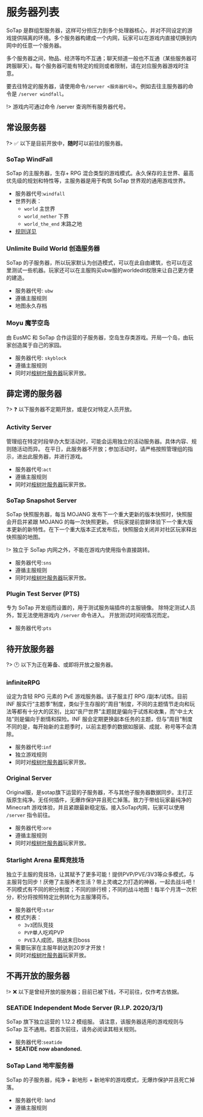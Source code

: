 # 服务器列表

SoTap 是群组型服务器，这样可分担压力到多个处理器核心，并对不同设定的游戏提供隔离的环境。多个服务器构建成一个内网，玩家可以在游戏内直接切换到内网中的任意一个服务器。

多个服务器之间，物品、经济等均不互通；聊天频道一般也不互通（某些服务器可跨服聊天）。每个服务器可能有特定的规则或者限制，请在对应服务器游戏时注意。

要去往特定的服务器，请使用命令`/server <服务器代号>`。例如去往主服务器的命令是 `/server windfall`。

!> 游戏内可通过命令 /server 查询所有服务器代号。

## 常设服务器

?> ✅ 以下是目前开放中，**随时**可以前往的服务器。

### SoTap WindFall

SoTap 的主服务器，生存+ RPG 混合类型的游戏模式。永久保存的主世界、最高优先级的规划和特性等，主服务器是用于构筑 SoTap 世界观的通用游戏世界。

- 服务器代号:`windfall`
- 世界列表：
    - `world` 主世界
    - `world_nether` 下界
    - `world_the_end` 末路之地
- [规则详见][1]

### Unlimite Build World 创造服务器

SoTap 的子服务器，所以玩家默认为创造模式，可以在此自由建筑，也可以在这里测试一些机器。玩家还可以在主服购买ubw服的worldedit权限来让自己更方便的建造。

- 服务器代号: `ubw`
- 遵循主服规则
- 地图永久存档

### Moyu 魔芋空岛

由 EusMC 和 SoTap 合作运营的子服务器，空岛生存类游戏。开局一个岛，由玩家创造属于自己的家园。

- 服务器代号: `skyblock`
- 遵循主服规则
- 同时对[桉树叶服务器][2]玩家开放。

## 薛定谔的服务器

?> ❓ 以下服务器不定期开放，或是仅对特定人员开放。

### Activity Server

管理组在特定时段举办大型活动时，可能会运用独立的活动服务器。具体内容、规则随活动而异。
在平日，此服务器不开放；参加活动时，请严格按照管理组的指示，进出此服务器，并进行游戏。

- 服务器代号:`act`
- 遵循主服规则
- 同时对[桉树叶服务器][2]玩家开放。

### SoTap Snapshot Server

SoTap 快照服务器，每当 MOJANG 发布下一个重大更新的版本快照时，快照服会开启并紧跟 MOJANG 的每一次快照更新。
供玩家提前尝鲜体验下一个重大版本更新的新特性。在下一个重大版本正式发布后，快照服会关闭并对社区玩家释出快照服的地图。

!> 独立于 SoTap 内网之外，不能在游戏内使用指令直接跳转。

- 服务器代号:`sns`
- 遵循主服规则
- 同时对[桉树叶服务器][2]玩家开放。

### Plugin Test Server (PTS)

专为 SoTap 开发组而设置的，用于测试服务端插件的主服镜像。
除特定测试人员外，暂无法使用游戏内 `/server` 命令进入。
开放测试时间视情况而定。

- 服务器代号:`pts`

## 待开放服务器

?> 🕐 以下为正在筹备、或即将开放之服务器。

### infiniteRPG

设定为含轻 RPG 元素的 PvE 游戏服务器。该子服主打 RPG /副本/试炼。目前 INF 服实行“主题季”制度，类似于生存服的“周目”制度，不同的主题情节走向和玩法等都有十分大的区别，比如“丧尸世界”主题就是偏向于试炼和收集，而“中土大陆”则是偏向于剧情和探险。INF 服会定期更换副本任务的主题，但与“周目”制度不同的是，每开始新的主题季时，以前主题季的数据如服装、成就、称号等不会清除。

- 服务器代号:`inf`
- 独立游戏规则
- 同时对[桉树叶服务器][2]玩家开放。

### Original Server

Original服，是sotap旗下运营的子服务器，不与其他子服务器数据同步。主打正版原生纯净。无任何插件，无爆炸保护并且死亡掉落。致力于带给玩家最纯净的 Minecraft 游戏体验，并且紧跟最新稳定版。接入SoTap内网，玩家可以使用 `/server` 指令前往。

- 服务器代号:`ore`
- 遵循主服规则
- 同时对[桉树叶服务器][2]玩家开放。

### Starlight Arena 星辉竞技场

独立于主服的竞技场，让其赋予了更多可能！提供PVP/PVE/3V3等众多模式，与主服背包同步！厌倦了主服养老生活？带上灵魂之力打造的神器，一起去战斗吧！不同模式有不同的积分制度；不同的排行榜；不同的战斗地图！每半个月清一次积分，积分将按照特定比例转化为主服薄荷币。

- 服务器代号:`star`
- 模式列表：
    - `3v3`团队竞技
    - `PVP`单人吃鸡PVP
    - `PVE`3人成团，挑战末日boss
- 需要玩家在主服年龄达到20岁才开放！
- 同时对[桉树叶服务器][2]玩家开放。

## 不再开放的服务器

!> ❌ 以下是曾经开放的服务器；目前已被下线，不可前往，仅作考古依据。

### SEATiDE Independent Mode Server (R.I.P. 2020/3/1)

SoTap 旗下独立运营的 1.12.2 模组服。 请注意，该服务器适用的游戏规则与 SoTap 互不通用。若首次前往，请务必阅读其相关规则。

- 服务器代号:`seatide`
- **SEATiDE now abandoned.**

### SoTap Land 地牢服务器

SoTap 的子服务器，纯净 + 新地形 + 新地牢的游戏模式，无爆炸保护并且死亡掉落。

- 服务器代号: land
- 遵循主服规则

[1]:/rules.md
[2]:/getting-started/EusMC.md
